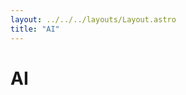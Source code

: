```yaml
---
layout: ../../../layouts/Layout.astro
title: "AI"
---
```

<div class="container">
  <h1>AI</h1>
  <div class="grid">
  </div>
</div>
